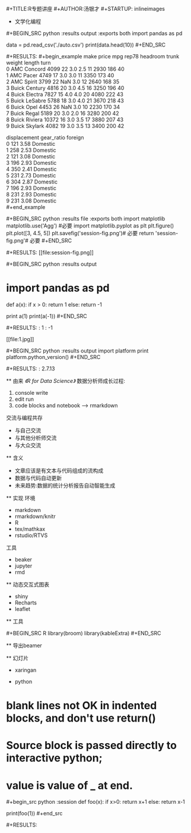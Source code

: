 #+TITLE:R专题讲座
#+AUTHOR:汤银才
#+STARTUP: inlineimages

* 文学化编程


#+BEGIN_SRC python :results output :exports both
import pandas as pd

data = pd.read_csv('./auto.csv')
print(data.head(10))
#+END_SRC

#+RESULTS:
#+begin_example
            make  price  mpg  rep78  headroom  trunk  weight  length  turn  \
0    AMC Concord   4099   22    3.0       2.5     11    2930     186    40   
1      AMC Pacer   4749   17    3.0       3.0     11    3350     173    40   
2     AMC Spirit   3799   22    NaN       3.0     12    2640     168    35   
3  Buick Century   4816   20    3.0       4.5     16    3250     196    40   
4  Buick Electra   7827   15    4.0       4.0     20    4080     222    43   
5  Buick LeSabre   5788   18    3.0       4.0     21    3670     218    43   
6     Buick Opel   4453   26    NaN       3.0     10    2230     170    34   
7    Buick Regal   5189   20    3.0       2.0     16    3280     200    42   
8  Buick Riviera  10372   16    3.0       3.5     17    3880     207    43   
9  Buick Skylark   4082   19    3.0       3.5     13    3400     200    42   

   displacement  gear_ratio   foreign  
0           121        3.58  Domestic  
1           258        2.53  Domestic  
2           121        3.08  Domestic  
3           196        2.93  Domestic  
4           350        2.41  Domestic  
5           231        2.73  Domestic  
6           304        2.87  Domestic  
7           196        2.93  Domestic  
8           231        2.93  Domestic  
9           231        3.08  Domestic  
#+end_example


#+BEGIN_SRC python :results file :exports both
import matplotlib 
matplotlib.use('Agg') #必要
import matplotlib.pyplot as plt
plt.figure()
plt.plot([3, 4.5, 5])
plt.savefig('session-fig.png')# 必要
return 'session-fig.png'# 必要
#+END_SRC

#+RESULTS:
[[file:session-fig.png]]


#+BEGIN_SRC python :results output
# import pandas as pd

def a(x):
    if x > 0:
        return 1
    else:
        return -1

print a(1)
print(a(-1))
#+END_SRC

#+RESULTS:
: 1
: -1

[[file:1.jpg]]

#+BEGIN_SRC python :results output
import platform
print platform.python_version()
#+END_SRC

#+RESULTS:
: 2.7.13

** 由来
*《R for Data Science》*
数据分析师成长过程:
1. console write
2. edit run
3. code blocks and notebook --> rmarkdown

交流与编程共存
- 与自己交流
- 与其他分析师交流
- 与大众交流

** 含义
- 文章应该是有文本与代码组成的流构成
- 数据与代码自动更新
- 未来趋势:数据的统计分析报告自动智能生成

** 实现
环境
- markdown
- rmarkdown/knitr
- R
- tex/mathkax
- rstudio/RTVS

工具
- beaker
- jupyter
- rmd

** 动态交互式图表

- shiny
- Recharts
- leaflet

** 工具

#+BEGIN_SRC R
library(broom)
library(kableExtra)
#+END_SRC

** 导出beamer

** 幻灯片
- xaringan


* python

# blank lines not OK in indented blocks, and don't use return()
# Source block is passed directly to interactive python;
# value is value of _ at end.
#+begin_src python :session
def foo(x):
  if x>0:
    return x+1
  else:
    return x-1

print(foo(1))
#+end_src

#+RESULTS:




